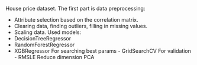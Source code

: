 House price dataset.
The first part is data preprocessing:
- Attribute selection based on the correlation matrix.
- Clearing data, finding outliers, filling in missing values.
- Scaling data.
Used models:
- DecisionTreeRegressor
- RandomForestRegressor
- XGBRegressor
For searching best params - GridSearchCV
For validation - RMSLE
Reduce dimension PCA 